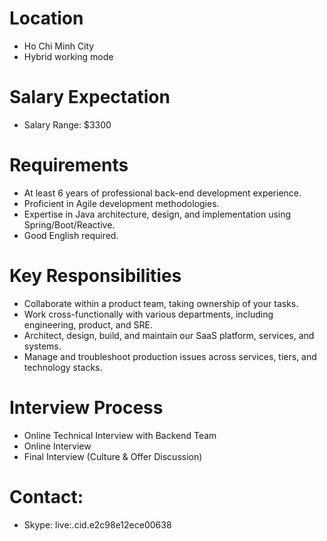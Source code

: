 # Location  
* Ho Chi Minh City
* Hybrid working mode 
# Salary Expectation 
* Salary Range: $3300
# Requirements
* At least 6 years of professional back-end development experience.
* Proficient in Agile development methodologies.
* Expertise in Java architecture, design, and implementation using Spring/Boot/Reactive.
* Good English required.
# Key Responsibilities
* Collaborate within a product team, taking ownership of your tasks.
* Work cross-functionally with various departments, including engineering, product, and SRE.
* Architect, design, build, and maintain our SaaS platform, services, and systems.
* Manage and troubleshoot production issues across services, tiers, and technology stacks.
# Interview Process
* Online Technical Interview with Backend Team
* Online Interview
* Final Interview (Culture & Offer Discussion)
# Contact:
* Skype: live:.cid.e2c98e12ece00638

